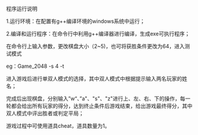 

程序运行说明

1.运行环境：在配置有g++编译环境的windows系统中运行；

2.编译和运行程序：在命令行中利用g++编译器进行编译，生成exe可执行程序；

在命令行上输入参数，更改棋盘大小（2~5)，也可将获胜条件更改为64，进入测试模式

eg：Game_2048 -s 4 -t

进入游戏后进行单双人模式的选择，其中双人模式中根据提示输入两名玩家的姓名；

完成后出现棋盘，分别输入”w“、”a"、"s"、"z"进行上、左、右、下的操作，每一轮都会给出所有玩家的得分，达到终止条件后游戏结束，给出游戏最终得分，其中双人模式中评出胜者或判定平局；

游戏过程中可使用道具cheat，道具数量为1。